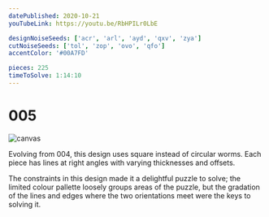 ```yaml
---
datePublished: 2020-10-21
youTubeLink: https://youtu.be/RbHPILr0LbE

designNoiseSeeds: ['acr', 'arl', 'ayd', 'qxv', 'zya']
cutNoiseSeeds: ['tol', 'zop', 'ovo', 'qfo']
accentColor: '#00A7FD'

pieces: 225
timeToSolve: 1:14:10
---
```


# 005

![canvas](https://res.cloudinary.com/abstract-puzzles/image/upload/w_2000/005_acr-arl-ayd-qxv-zya_tol-zop-ovo-qfo?raw=true)

Evolving from 004, this design uses square instead of circular worms. Each piece has lines at right angles with varying thicknesses and offsets.

The constraints in this design made it a delightful puzzle to solve; the limited colour pallette loosely groups areas of the puzzle, but the gradation of the lines and edges where the two orientations meet were the keys to solving it.
